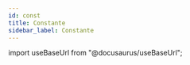 ```yaml
---
id: const
title: Constante
sidebar_label: Constante
---
```

import useBaseUrl from "@docusaurus/useBaseUrl";

<link rel="stylesheet" href={useBaseUrl("katex/katex.min.css")} />